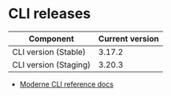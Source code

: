 # CLI releases

| Component             | Current version |
| --------------------- | --------------- |
| CLI version (Stable)  | 3.17.2          |
| CLI version (Staging) | 3.20.3          |

* [Moderne CLI reference docs](../user-documentation/moderne-cli/cli-reference.md)
